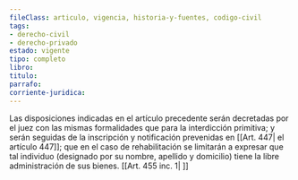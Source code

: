 ```yaml
---
fileClass: articulo, vigencia, historia-y-fuentes, codigo-civil
tags:
- derecho-civil
- derecho-privado
estado: vigente
tipo: completo
libro:
titulo:
parrafo:
corriente-juridica:
---
```

Las disposiciones indicadas en el artículo precedente serán decretadas por el juez con las mismas formalidades que para la interdicción primitiva; y serán seguidas de la inscripción y notificación prevenidas en [[Art. 447| el artículo 447]]; que en el caso de rehabilitación se limitarán a expresar que tal individuo (designado por su nombre, apellido y domicilio) tiene la libre administración de sus bienes. [[Art. 455 inc. 1| ]]